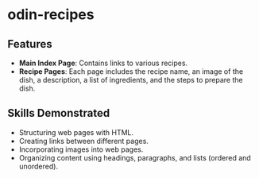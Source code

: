 # odin-recipes

## Features

- **Main Index Page**: Contains links to various recipes.
- **Recipe Pages**: Each page includes the recipe name, an image of the dish, a description, a list of ingredients, and the steps to prepare the dish.

## Skills Demonstrated

- Structuring web pages with HTML.
- Creating links between different pages.
- Incorporating images into web pages.
- Organizing content using headings, paragraphs, and lists (ordered and unordered).
